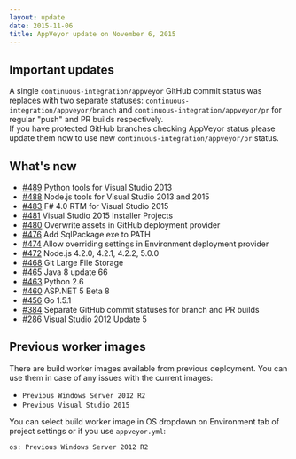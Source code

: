 ```yaml
---
layout: update
date: 2015-11-06
title: AppVeyor update on November 6, 2015
---
```


## Important updates

A single `continuous-integration/appveyor` GitHub commit status was replaces with two separate statuses: `continuous-integration/appveyor/branch` and `continuous-integration/appveyor/pr` for regular "push" and PR builds respectively.<br>
If you have protected GitHub branches checking AppVeyor status please update them now to use new `continuous-integration/appveyor/pr` status.

## What's new

* [#489](https://github.com/appveyor/ci/issues/489) Python tools for Visual Studio 2013
* [#488](https://github.com/appveyor/ci/issues/488) Node.js tools for Visual Studio 2013 and 2015
* [#483](https://github.com/appveyor/ci/issues/483) F# 4.0 RTM for Visual Studio 2015
* [#481](https://github.com/appveyor/ci/issues/481) Visual Studio 2015 Installer Projects
* [#480](https://github.com/appveyor/ci/issues/480) Overwrite assets in GitHub deployment provider
* [#476](https://github.com/appveyor/ci/issues/476) Add SqlPackage.exe to PATH
* [#474](https://github.com/appveyor/ci/issues/474) Allow overriding settings in Environment deployment provider
* [#472](https://github.com/appveyor/ci/issues/472) Node.js 4.2.0, 4.2.1, 4.2.2, 5.0.0
* [#468](https://github.com/appveyor/ci/issues/468) Git Large File Storage
* [#465](https://github.com/appveyor/ci/issues/465) Java 8 update 66
* [#463](https://github.com/appveyor/ci/issues/463) Python 2.6
* [#460](https://github.com/appveyor/ci/issues/460) ASP.NET 5 Beta 8
* [#456](https://github.com/appveyor/ci/issues/456) Go 1.5.1
* [#384](https://github.com/appveyor/ci/issues/384) Separate GitHub commit statuses for branch and PR builds
* [#286](https://github.com/appveyor/ci/issues/286) Visual Studio 2012 Update 5

## Previous worker images

There are build worker images available from previous deployment. You can use them in case of any issues with the current images:

- `Previous Windows Server 2012 R2`
- `Previous Visual Studio 2015`

You can select build worker image in OS dropdown on Environment tab of project settings or if you use `appveyor.yml`:

    os: Previous Windows Server 2012 R2